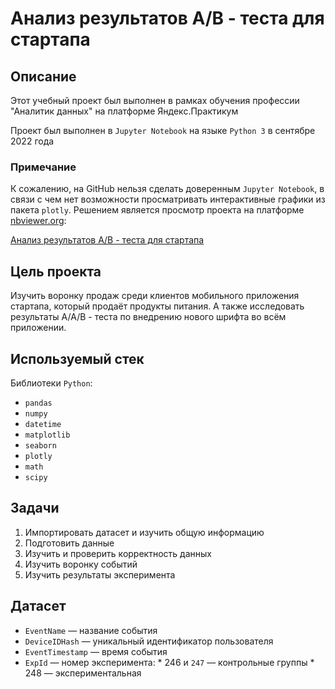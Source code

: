 # Анализ результатов A/B - теста для стартапа

## Описание

Этот учебный проект был выполнен в рамках обучения профессии "Аналитик данных" на платформе Яндекс.Практикум

Проект был выполнен в `Jupyter Notebook` на языке `Python 3` в сентябре 2022 года

### Примечание 

К сожалению, на GitHub нельзя сделать доверенным `Jupyter Notebook`, в связи с чем нет возможности просматривать интерактивные графики из пакета `plotly`. Решением является просмотр проекта на платформе [nbviewer.org](https://nbviewer.org/):

[Анализ результатов A/B - теста для стартапа](https://nbviewer.org/github/w3llnamed/Projects/blob/main/ab_test/ab_test.ipynb "nbviewer.org")

## Цель проекта

Изучить воронку продаж среди клиентов мобильного приложения стартапа, который продаёт продукты питания. А также исследовать результаты A/A/B - теста по внедрению нового шрифта во всём приложении.

## Используемый стек

Библиотеки `Python`:
* `pandas`
* `numpy`
* `datetime`
* `matplotlib`
* `seaborn`
* `plotly`
* `math`
* `scipy`

## Задачи

1. Импортировать датасет и изучить общую информацию
2. Подготовить данные
3. Изучить и проверить корректность данных
4. Изучить воронку событий
5. Изучить результаты эксперимента

## Датасет

* `EventName` — название события
* `DeviceIDHash` — уникальный идентификатор пользователя
* `EventTimestamp` — время события
* `ExpId` — номер эксперимента: 
          * 246 и `247` — контрольные группы
          * 248 — экспериментальная

